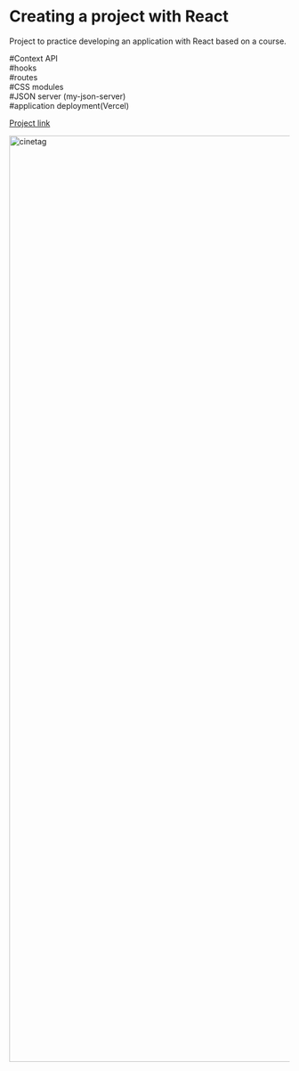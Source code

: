 # Creating a project with React

Project to practice developing an application with React based on a course. 

#Context API\
#hooks\
#routes\
#CSS modules\
#JSON server (my-json-server)\
#application deployment(Vercel)

[Project link](https://react-cinetag-mu.vercel.app/)

<img width="1662" alt="cinetag" src="https://github.com/user-attachments/assets/cc8d1aa7-3d06-4f1c-8e5f-8ddf8bb76d3f">
